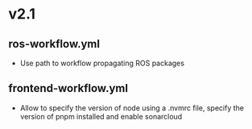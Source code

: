 # v2.1
## ros-workflow.yml
- Use path to workflow propagating ROS packages

## frontend-workflow.yml
- Allow to specify the version of node using a .nvmrc file, specify the version of pnpm installed and enable sonarcloud
